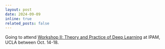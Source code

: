 ```yaml
---
layout: post
date: 2024-09-09 
inline: true
related_posts: false
---
```


Going to attend [Workshop II: Theory and Practice of Deep Learning](https://www.ipam.ucla.edu/programs/workshops/workshop-ii-theory-and-practice-of-deep-learning/) at IPAM, UCLA between Oct. 14-18.
